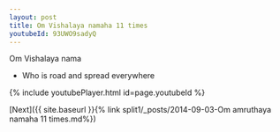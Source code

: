 ```yaml
---
layout: post
title: Om Vishalaya namaha 11 times
youtubeId: 93UWO9sadyQ
---
```

 
 
Om Vishalaya nama 
 
 -  Who is road and spread everywhere 
 
  
 
  
 
 
 
 
 
 


{% include youtubePlayer.html id=page.youtubeId %}
 
[Next]({{ site.baseurl }}{% link  split1/_posts/2014-09-03-Om amruthaya namaha 11 times.md%})
 
